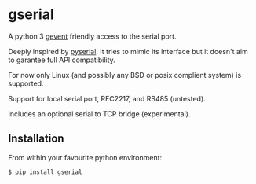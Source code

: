 # gserial

A python 3 [gevent](https://gevent.org) friendly access to the serial port.

Deeply inspired by [pyserial](https://github.com/pyserial/pyserial). It tries to mimic
its interface but it doesn't aim to garantee full API compatibility.

For now only Linux (and possibly any BSD or posix complient system) is supported.

Support for local serial port, RFC2217, and RS485 (untested).

Includes an optional serial to TCP bridge (experimental).


## Installation

From within your favourite python environment:

```console
$ pip install gserial
```

